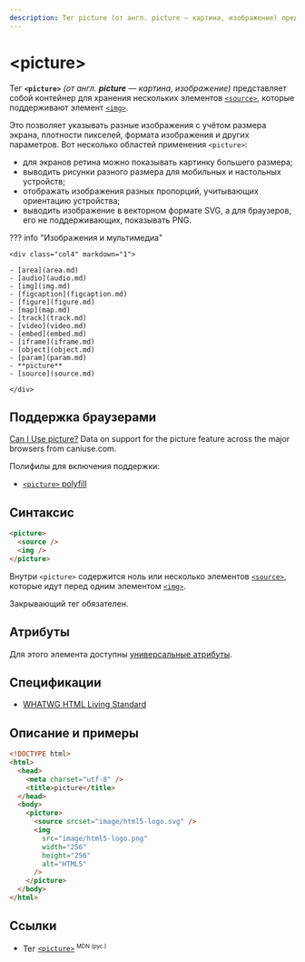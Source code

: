 ```yaml
---
description: Тег picture (от англ. picture — картина, изображение) представляет собой контейнер для хранения нескольких элементов source, которые поддерживают элемент img
---
```


# &lt;picture&gt;

Тег **`<picture>`** _(от англ. **picture** — картина, изображение)_ представляет собой контейнер для хранения нескольких элементов [`<source>`](source.md), которые поддерживают элемент [`<img>`](img.md).

Это позволяет указывать разные изображения с учётом размера экрана, плотности пикселей, формата изображения и других параметров. Вот несколько областей применения `<picture>`:

- для экранов ретина можно показывать картинку большего размера;
- выводить рисунки разного размера для мобильных и настольных устройств;
- отображать изображения разных пропорций, учитывающих ориентацию устройства;
- выводить изображение в векторном формате SVG, а для браузеров, его не поддерживающих, показывать PNG.

??? info "Изображения и мультимедиа"

    <div class="col4" markdown="1">

    - [area](area.md)
    - [audio](audio.md)
    - [img](img.md)
    - [figcaption](figcaption.md)
    - [figure](figure.md)
    - [map](map.md)
    - [track](track.md)
    - [video](video.md)
    - [embed](embed.md)
    - [iframe](iframe.md)
    - [object](object.md)
    - [param](param.md)
    - **picture**
    - [source](source.md)

    </div>

## Поддержка браузерами

<p class="ciu_embed" data-feature="picture" data-periods="future_1,current,past_1,past_2">
<a href="http://caniuse.com/#feat=picture">Can I Use picture?</a> Data on support for the picture feature across the major browsers from caniuse.com.
</p>

Полифилы для включения поддержки:

- [`<picture>` polyfill](https://github.com/Modernizr/Modernizr/wiki/HTML5-Cross-Browser-Polyfills#picture-and-img-srcset)

## Синтаксис

```html
<picture>
  <source />
  <img />
</picture>
```

Внутри `<picture>` содержится ноль или несколько элементов [`<source>`](source.md), которые идут перед одним элементом [`<img>`](img.md).

Закрывающий тег обязателен.

## Атрибуты

Для этого элемента доступны [универсальные атрибуты](uni-attr.md).

## Спецификации

- [WHATWG HTML Living Standard](https://html.spec.whatwg.org/multipage/embedded-content.html#the-picture-element)

## Описание и примеры

```html
<!DOCTYPE html>
<html>
  <head>
    <meta charset="utf-8" />
    <title>picture</title>
  </head>
  <body>
    <picture>
      <source srcset="image/html5-logo.svg" />
      <img
        src="image/html5-logo.png"
        width="256"
        height="256"
        alt="HTML5"
      />
    </picture>
  </body>
</html>
```

## Ссылки

- Тег [`<picture>`](https://developer.mozilla.org/ru/docs/Web/HTML/Element/picture) <sup><small>MDN (рус.)</small></sup>

